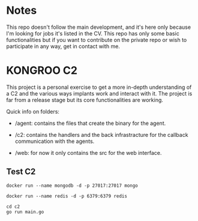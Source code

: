 # Notes

This repo doesn't follow the main development, and it's here only because I'm looking for jobs it's listed in the CV. This repo has only some basic functionalities but if you want to contribute on the private repo or wish to participate in any way, get in contact with me. 

# KONGROO C2

This project is a personal exercise to get a more in-depth understanding of a C2 and the various ways implants work and interact with it.
The project is far from a release stage but its core functionalities are working.

Quick info on folders:

- /agent: contains the files that create the binary for the agent.

- /c2: contains the handlers and the back infrastracture for the callback communication with the agents.

- /web: for now it only contains the src for the web interface.

## Test C2
`docker run --name mongodb -d -p 27017:27017 mongo`


`docker run --name redis -d -p 6379:6379 redis`

```
cd c2
go run main.go
```
